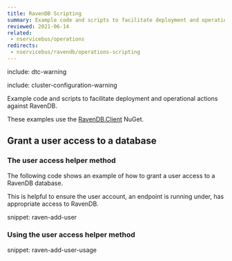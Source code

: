```yaml
---
title: RavenDB Scripting
summary: Example code and scripts to facilitate deployment and operational actions against RavenDB.
reviewed: 2021-06-14
related:
 - nservicebus/operations
redirects:
 - nservicebus/ravendb/operations-scripting
---
```


include: dtc-warning

include: cluster-configuration-warning

Example code and scripts to facilitate deployment and operational actions against RavenDB.

These examples use the [RavenDB.Client](https://www.nuget.org/packages/RavenDB.Client/) NuGet.

## Grant a user access to a database

### The user access helper method

The following code shows an example of how to grant a user access to a RavenDB database.

This is helpful to ensure the user account, an endpoint is running under, has appropriate access to RavenDB.

snippet: raven-add-user

### Using the user access helper method

snippet: raven-add-user-usage
